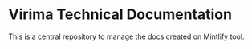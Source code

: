 # Virima Technical Documentation

This is a central repository to manage the docs created on Mintlify tool.